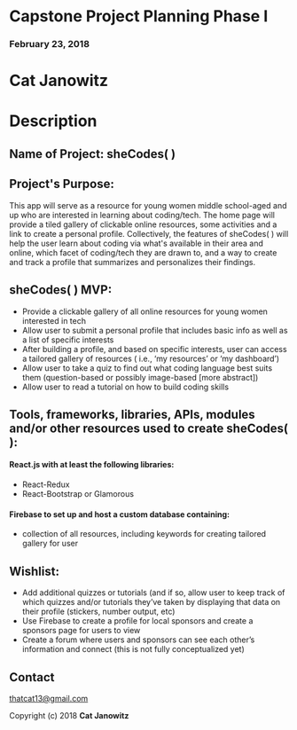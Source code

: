 # Capstone Project Planning Phase I

### February 23, 2018

# Cat Janowitz

#  Description

## Name of Project: sheCodes( )

## Project's Purpose:

This app will serve as a resource for young women middle school-aged and up who are interested in learning about coding/tech. The home page will provide a tiled gallery of clickable online resources, some activities and a link to create a personal profile.  Collectively, the features of sheCodes( ) will help the user learn about coding via what's available in their area and online, which facet of coding/tech they are drawn to, and a way to create and track a profile that summarizes and personalizes their findings.

## sheCodes( ) MVP:
*	Provide a clickable gallery of all online resources for young women interested in tech
*	Allow user to submit a personal profile that includes basic info as well as a list of specific interests
*	After building a profile, and based on specific interests, user can access a tailored gallery of resources ( i.e., ‘my resources’ or ‘my dashboard’)
*	Allow user to take a quiz to find out what coding language best suits them (question-based or possibly image-based [more abstract])
*	Allow user to read a tutorial on how to build coding skills

## Tools, frameworks, libraries, APIs, modules and/or other resources used to create sheCodes( ):
####	React.js with at least the following libraries:
*	React-Redux
*	React-Bootstrap or Glamorous

####	Firebase to set up and host a custom database containing:
* collection of all resources, including keywords for creating tailored gallery for user

## Wishlist:
*	Add additional quizzes or tutorials (and if so, allow user to keep track of which quizzes and/or tutorials they’ve taken by displaying that data on their profile (stickers, number output, etc)
*	Use Firebase to create a profile for local sponsors and create a sponsors page for users to view
*	Create a forum where users and sponsors can see each other’s information and connect (this is not fully conceptualized yet)

## Contact
thatcat13@gmail.com

Copyright (c) 2018 **Cat Janowitz**
